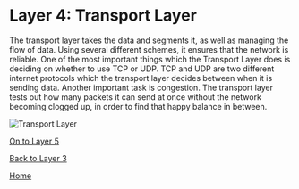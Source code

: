 # Layer 4: Transport Layer

The transport layer takes the data and segments it, as well as managing the flow of data. Using several different schemes, it ensures that the network is reliable. One of the most important things which the Transport Layer does is deciding on whether to use TCP or UDP. TCP and UDP are two different internet protocols which the transport layer decides between when it is sending data. Another important task is congestion. The transport layer tests out how many packets it can send at once without the network becoming clogged up, in order to find that happy balance in between. 

![Transport Layer](https://lh3.googleusercontent.com/proxy/wvUFOnZ-HkYEaj1R6xiTGqFYdL2_UFxr7Du_5MH6_FV-ZPK7AXeBPDLkgVDEcgWrBJRYza5tYJEHxcdkr5JDLeCYz-X7SkSeNZVZpEBExA)



[On to Layer 5](Layer5.md)

[Back to Layer 3](Layer3.md)

[Home](Readme.md)
